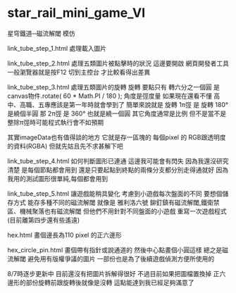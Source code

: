 # star_rail_mini_game_VI
星穹鐵道─磁流解閾 模仿

link_tube_step_1.html  處理載入圖片

link_tube_step_2.html 處理五類圖片被點擊時的狀況
這邊要開啟 網頁開發者工具
一般瀏覽器就是按F12
切到主控台
才比較看得出差異

link_tube_step_3.html 處理五類圖片的旋轉
旋轉
要點只有 轉六分之一個圓 是 canvas物件.rotate( 60 * Math.PI / 180 );
角度是弳度量
如果現在還看不懂
高中、高職、五專應該是第一年時就會學到了
簡單來說就是 旋轉 1π弳 是  旋轉 180°   是繞個半圓
那 2π弳 是 360°   也就是繞一個圓
其它角度通常是比例
但不是當不是整除π弳時可能程式執行會不如預期

其實imageData也有值得談的地方
它就是存一區塊的 每個pixel 的 RGB跟透明度的資料(RGBA)
但就先姑且先不求甚解下吧

link_tube_step_4.html 如何判斷圖形已連通
這邊我可能會有閃失
因為我還沒研究清楚
是每個節點都會用到
還是只要起點到終點的兩條分支都分別走得通就好
因為我用的測試圖形很單純,每個都會用到

link_tube_step_5.html 讓遊戲能稍具變化
考慮到小遊戲每次盤面的不同
要想個儲存方式
能存多種不同的磁流解閾
就像是 雅利洛六號 鉚釘鎮有磁流解閾,鐵衛禁區、機械聚落也有磁流解閾
但他們不用針對不同盤面的小遊戲
重寫一次遊戲程式
(目前離第四步還有些遙遠)

hex.html 畫個邊長為110 pixel 的正六邊形

hex_circle_pin.html
畫個帶有指針或說通道的
然後中心點畫個小圓這樣
總之是磁流解閾
避免用有版權爭議的圖片
一部份也是為了後續遊戲偵測方便所使用的

8/7時逐步更新中
目前還沒有把圖片拆解得很好
不過目前如果把圖檔置換掉
正六邊形的部份旋轉前跟旋轉後就像是沒轉
這點能達到我已經足夠滿意了
